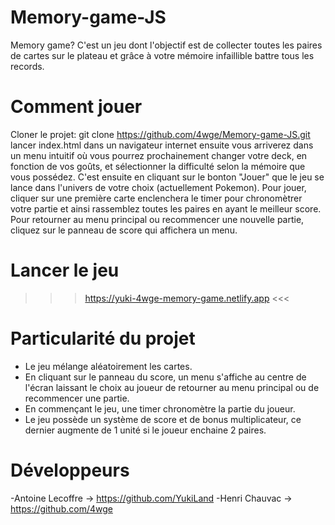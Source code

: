 # Memory-game-JS
Memory game?
C'est un jeu dont l'objectif est de collecter toutes les paires de cartes sur le plateau et grâce à votre mémoire infaillible battre tous les records.

# Comment jouer
Cloner le projet: git clone https://github.com/4wge/Memory-game-JS.git
lancer index.html dans un navigateur internet
ensuite vous arriverez dans un menu intuitif où vous pourrez prochainement changer votre deck, en fonction de vos goûts, et sélectionner la difficulté selon la mémoire que vous possédez.
C'est ensuite en cliquant sur le bonton "Jouer" que le jeu se lance dans l'univers de votre choix (actuellement Pokemon).
Pour jouer, cliquer sur une première carte enclenchera le timer pour chronomètrer votre partie et ainsi rassemblez toutes les paires en ayant le meilleur score.
Pour retourner au menu principal ou recommencer une nouvelle partie, cliquez sur le panneau de score qui affichera un menu.

# Lancer le jeu
>>> https://yuki-4wge-memory-game.netlify.app <<<

# Particularité du projet
- Le jeu mélange aléatoirement les cartes.
- En cliquant sur le panneau du score, un menu s'affiche au centre de l'écran laissant le choix au joueur de retourner au menu principal ou de recommencer une partie.
- En commençant le jeu, une timer chronomètre la partie du joueur.
- Le jeu possède un système de score et de bonus multiplicateur, ce dernier augmente de 1 unité si le joueur enchaine 2 paires.

# Développeurs
-Antoine Lecoffre -> https://github.com/YukiLand
-Henri Chauvac -> https://github.com/4wge
